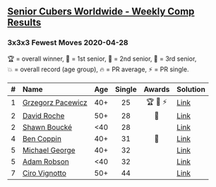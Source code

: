 <style>table {white-space: nowrap;}</style>

## [Senior Cubers Worldwide - Weekly Comp Results](/scw-comp/results/)
### 3x3x3 Fewest Moves 2020-04-28

<span style="white-space: nowrap;">🏆 = overall winner</span>, <span style="white-space: nowrap;">🥇 = 1st senior</span>, <span style="white-space: nowrap;">🥈 = 2nd senior</span>, <span style="white-space: nowrap;">🥉 = 3rd senior</span>, <span style="white-space: nowrap;">💥 = overall record (age group)</span>, <span style="white-space: nowrap;">🔥 = PR average</span>, <span style="white-space: nowrap;">⚡ = PR single</span>.

| # | Name | Age | Single | Awards | Solution |
| :--: | :-- | :--: | :--: | :--: | :-- |
| 1 | [Grzegorz Pacewicz](../../persons/grzegorz_pacewicz/333fm.md) | 40+ | 25 | 🏆 🥇 ⚡ | [Link](https://www.facebook.com/events/339284923718995/permalink/341683326812488/) |
| 2 | [David Roche](../../persons/david_roche/333fm.md) | 50+ | 28 | 🥈 | [Link](https://www.facebook.com/events/339284923718995/permalink/343729683274519/) |
| 2 | [Shawn Boucké](../../persons/shawn_boucke/333fm.md) | <40 | 28 |  | [Link](https://www.facebook.com/events/339284923718995/permalink/339355220378632/) |
| 4 | [Ben Coppin](../../persons/ben_coppin/333fm.md) | 40+ | 31 | 🥉 | [Link](https://www.facebook.com/events/339284923718995/permalink/339287250385429/) |
| 5 | [Michael George](../../persons/michael_george/333fm.md) | 40+ | 32 |  | [Link](https://www.facebook.com/events/339284923718995/permalink/340759803571507/) |
| 5 | [Adam Robson](../../persons/adam_robson/333fm.md) | <40 | 32 |  | [Link](https://www.facebook.com/events/339284923718995/permalink/340722156908605/) |
| 7 | [Ciro Vignotto](../../persons/ciro_vignotto/333fm.md) | 50+ | 44 |  | [Link](https://www.facebook.com/events/339284923718995/permalink/339353070378847/) |

<!-- Global site tag (gtag.js) - Google Analytics -->
<script async src="https://www.googletagmanager.com/gtag/js?id=UA-86348435-3"></script>
<script>window.dataLayer = window.dataLayer || []; function gtag() {dataLayer.push(arguments);} gtag('js', new Date()); gtag('config', 'UA-86348435-3');</script>
